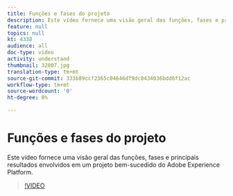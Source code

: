 ```yaml
---
title: Funções e fases do projeto
description: Este vídeo fornece uma visão geral das funções, fases e principais resultados envolvidos em um Experience Platform bem-sucedido.
feature: null
topics: null
kt: 4338
audience: all
doc-type: video
activity: understand
thumbnail: 32807.jpg
translation-type: tm+mt
source-git-commit: 333b89ccf2365c04646df9dc0434036bdd6f12ac
workflow-type: tm+mt
source-wordcount: '0'
ht-degree: 0%

---
```



# Funções e fases do projeto

Este vídeo fornece uma visão geral das funções, fases e principais resultados envolvidos em um projeto bem-sucedido do Adobe Experience Platform.

>[!VIDEO](https://video.tv.adobe.com/v/32807?quality=12&learn=on)